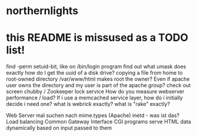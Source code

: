 # northernlights
# this README is missused as a TODO list!

find -perm setuid-bit, like on /bin/login program
find out what umask does exactly
how do I get the uuid of a disk drive?
copying a file from home to root-owned directory /var/www/html makes root the owner? Even if apache user owns the directory and my user is part of the apache group?
check out screen
chubby / Zookeeper lock service
How do you measure webserver performance / load? If i use a memcached service layer, how do i initially decide i need one?
what is webrick exactly?
what is "rake" exactly?

Web Server
	mal suchen nach mime.types (Apache)
	inetd - was ist das?
	Load balancing
	Common Gateway Interface
		CGI programs serve HTML data dynamically based on input passed to them
